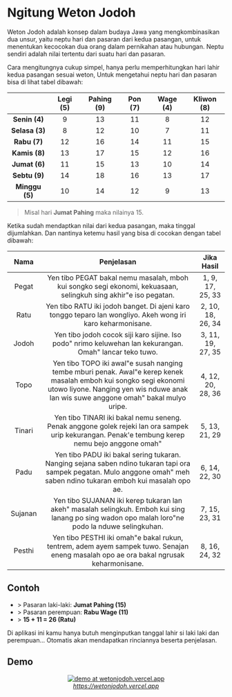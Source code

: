 # Ngitung Weton Jodoh

Weton Jodoh adalah konsep dalam budaya Jawa yang mengkombinasikan dua unsur, yaitu neptu hari dan pasaran dari kedua pasangan, untuk menentukan kecocokan dua orang dalam pernikahan atau hubungan. Neptu sendiri adalah nilai tertentu dari suatu hari dan pasaran.

Cara mengitungnya cukup simpel, hanya perlu memperhitungkan hari lahir kedua pasangan sesuai weton, Untuk mengetahui neptu hari dan pasaran bisa di lihat tabel dibawah:

| | Legi (5) | Pahing (9) | Pon (7) | Wage (4) | Kliwon (8) |
| :-: | :-: | :-: | :-: | :-: | :-: |
| **Senin (4)** | 9 | 13 | 11 | 8 | 12 |
| **Selasa (3)** | 8 | 12 | 10 | 7 | 11 |
| **Rabu (7)** | 12 | 16 | 14 | 11 | 15 |
| **Kamis (8)** | 13 | 17 | 15 | 12 | 16 |
| **Jumat (6)** | 11 | 15 | 13 | 10 | 14 |
| **Sebtu (9)** | 14 | 18 | 16 | 13 | 17 |
| **Minggu (5)** | 10 | 14 | 12 | 9 | 13 |

> Misal hari **Jumat Pahing** maka nilainya 15.

Ketika sudah mendaptkan nilai dari kedua pasangan, maka tinggal dijumlahkan. Dan nantinya ketemu hasil yang bisa di cocokan dengan tabel dibawah:

| Nama | Penjelasan | Jika Hasil |
| :-: | :-: | :-: |
| Pegat | Yen tibo PEGAT bakal nemu masalah, mboh kui songko segi ekonomi, kekuasaan, selingkuh sing akhir"e iso pegatan. | 1, 9, 17, 25, 33 |
| Ratu | Yen tibo RATU iki jodoh banget. Di ajeni karo tonggo teparo lan wongliyo. Akeh wong iri karo keharmonisane. | 2, 10, 18, 26, 34 |
| Jodoh | Yen tibo jodoh cocok siji karo sijine. Iso podo" nrimo keluwehan lan kekurangan. Omah" lancar teko tuwo. | 3, 11, 19, 27, 35 | 
| Topo | Yen tibo TOPO iki awal"e susah nanging tembe mburi penak. Awal"e kerep kenek masalah emboh kui songko segi ekonomi utowo liyone. Nanging yen wis nduwe anak lan wis suwe anggone omah" bakal mulyo uripe. | 4, 12, 20, 28, 36 |
| Tinari | Yen tibo TINARI iki bakal nemu seneng. Penak anggone golek rejeki lan ora sampek urip kekurangan. Penak\'e tembung kerep nemu bejo anggone omah" | 5, 13, 21, 29 |
| Padu | Yen tibo PADU iki bakal sering tukaran. Nanging sejana saben ndino tukaran tapi ora sampek pegatan. Mulo anggone omah" meh saben ndino tukaran emboh kui masalah opo ae. | 6, 14, 22, 30 |
| Sujanan | Yen tibo SUJANAN iki kerep tukaran lan akeh" masalah selingkuh. Emboh kui sing lanang po sing wadon opo malah loro"ne podo la nduwe selingkuhan. | 7, 15, 23, 31 |
| Pesthi | Yen tibo PESTHI iki omah"e bakal rukun, tentrem, adem ayem sampek tuwo. Senajan eneng masalah opo ae ora bakal ngrusak keharmonisane. | 8, 16, 24, 32 |

## Contoh
- \> Pasaran laki-laki: **Jumat Pahing (15)**
- \> Pasaran perempuan: **Rabu Wage (11)**
- \> **15 + 11 = 26 (Ratu)** 

Di aplikasi ini kamu hanya butuh menginputkan tanggal lahir si laki laki dan perempuan... Otomatis akan mendapatkan rinciannya beserta penjelasan.

## Demo

<div align="center">
    <a href="https://wetonjodoh.vercel.app"><img src="https://i.ibb.co/86Pw36Q/screencapture-wetonjodoh-vercel-app-2023-08-21-15-08-56.png" alt="demo at wetonjodoh.vercel.app" border="0"></a>
    <br/>
    <a href="https://wetonjodoh.vercel.app"><i>https://wetonjodoh.vercel.app</i></a>
</div>
